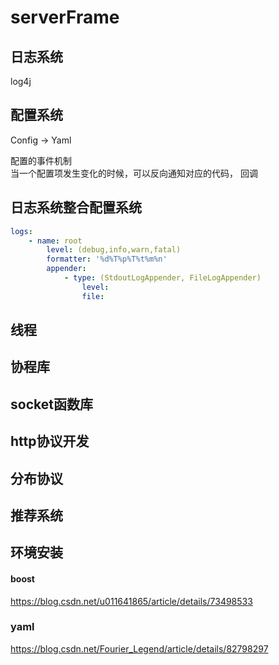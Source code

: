 # serverFrame

## 日志系统
log4j

## 配置系统
Config -> Yaml

配置的事件机制  
当一个配置项发生变化的时候，可以反向通知对应的代码， 回调

## 日志系统整合配置系统
```yaml
logs:
	- name: root
		level: (debug,info,warn,fatal)
		formatter: '%d%T%p%T%t%m%n'
		appender:
			- type: (StdoutLogAppender, FileLogAppender)
				level:
				file:
```

## 线程


## 协程库

## socket函数库

## http协议开发

## 分布协议

## 推荐系统

## 环境安装
#### boost
https://blog.csdn.net/u011641865/article/details/73498533
### yaml
https://blog.csdn.net/Fourier_Legend/article/details/82798297
